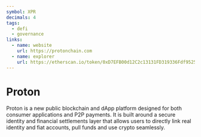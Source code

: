```yaml
---
symbol: XPR
decimals: 4
tags:
  - defi
  - governance
links:
  - name: website
    url: https://protonchain.com
  - name: explorer
    url: https://etherscan.io/token/0xD7EFB00d12C2c13131FD319336Fdf952525dA2af
---
```


# Proton

Proton is a new public blockchain and dApp platform designed for both consumer applications and P2P payments. It is built around a secure identity and financial settlements layer that allows users to directly link real identity and fiat accounts, pull funds and use crypto seamlessly.

